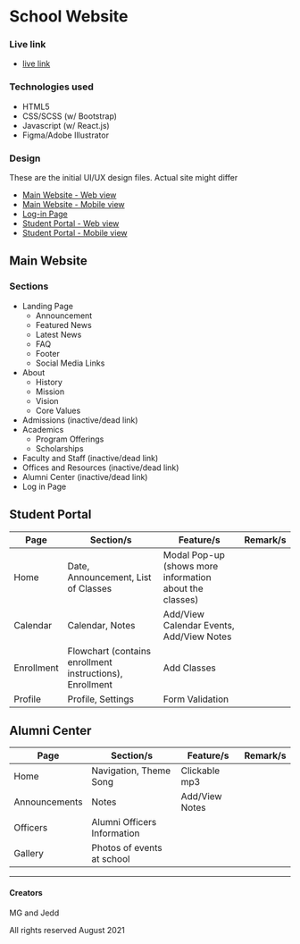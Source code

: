 # School Website

### Live link

- [live link](https://reactschool-iwfb7gsik-alpha2omegamu.vercel.app)

### Technologies used
- HTML5
- CSS/SCSS (w/ Bootstrap)
- Javascript (w/ React.js)
- Figma/Adobe Illustrator

### Design
These are the initial UI/UX design files. Actual site might differ 
- [Main Website - Web view](https://www.figma.com/proto/296ZEFUeObypozNKAtUujM/School-Website?page-id=137%3A527&node-id=137%3A528&viewport=241%2C48%2C0.13&scaling=min-zoom)
- [Main Website - Mobile view](https://www.figma.com/proto/296ZEFUeObypozNKAtUujM/School-Website?page-id=0%3A1&node-id=3%3A4&viewport=241%2C48%2C0.38&scaling=scale-down&starting-point-node-id=3%3A4)
- [Log-in Page](https://www.figma.com/proto/296ZEFUeObypozNKAtUujM/School-Website?page-id=322%3A427&node-id=322%3A428&viewport=241%2C48%2C0.89&scaling=contain)
- [Student Portal - Web view](https://www.figma.com/proto/296ZEFUeObypozNKAtUujM/School-Website?page-id=153%3A467&node-id=153%3A468&viewport=241%2C48%2C0.29&scaling=contain)
- [Student Portal - Mobile view](https://www.figma.com/proto/296ZEFUeObypozNKAtUujM/School-Website?page-id=29%3A131&node-id=34%3A432&viewport=241%2C48%2C0.41&scaling=min-zoom&starting-point-node-id=34%3A432)

## Main Website
### Sections
* Landing Page
  * Announcement
  * Featured News
  * Latest News
  * FAQ
  * Footer
  * Social Media Links 
* About
  * History
  * Mission 
  * Vision
  * Core Values
* Admissions (inactive/dead link)
* Academics
  * Program Offerings
  * Scholarships
* Faculty and Staff (inactive/dead link)
* Offices and Resources (inactive/dead link)
* Alumni Center (inactive/dead link)
* Log in Page

## Student Portal
| Page| Section/s | Feature/s | Remark/s |
|-----|---------|---------| ---------|
| Home | Date, Announcement, List of Classes | Modal Pop-up (shows more information about the classes) ||
| Calendar | Calendar, Notes | Add/View Calendar Events, Add/View Notes||
| Enrollment| Flowchart (contains enrollment instructions), Enrollment | Add Classes |
| Profile | Profile, Settings |Form Validation | |

## Alumni Center
| Page| Section/s | Feature/s | Remark/s |
|-----|---------|---------| ---------|
| Home | Navigation, Theme  Song  | Clickable mp3 ||
| Announcements | Notes | Add/View Notes||
| Officers | Alumni Officers Information |  ||
| Gallery | Photos of events at school || |

------------
#### Creators
MG and Jedd

All rights reserved August 2021 
